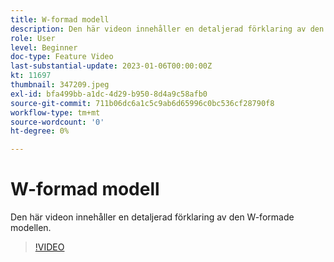```yaml
---
title: W-formad modell
description: Den här videon innehåller en detaljerad förklaring av den W-formade modellen.
role: User
level: Beginner
doc-type: Feature Video
last-substantial-update: 2023-01-06T00:00:00Z
kt: 11697
thumbnail: 347209.jpeg
exl-id: bfa499bb-a1dc-4d29-b950-8d4a9c58afb0
source-git-commit: 711b06dc6a1c5c9ab6d65996c0bc536cf28790f8
workflow-type: tm+mt
source-wordcount: '0'
ht-degree: 0%

---
```


# W-formad modell

Den här videon innehåller en detaljerad förklaring av den W-formade modellen.

>[!VIDEO](https://video.tv.adobe.com/v/347209/?quality=12&learn=on)
